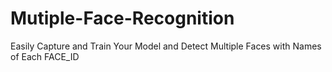 # Mutiple-Face-Recognition
Easily Capture and Train Your Model and Detect Multiple Faces with Names of Each FACE_ID

